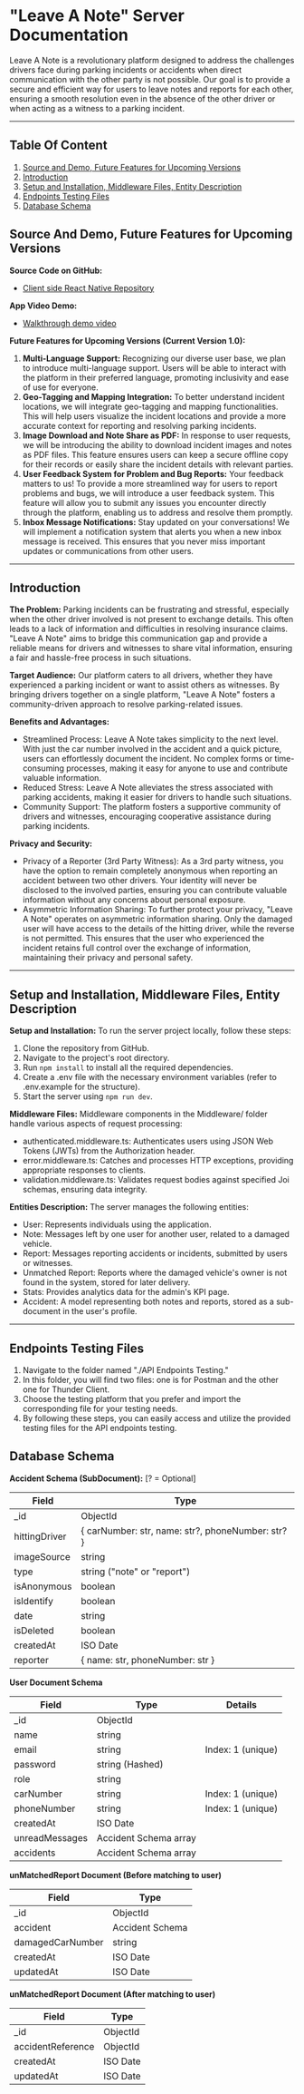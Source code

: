 # "Leave A Note" Server Documentation
Leave A Note is a revolutionary platform designed to address the challenges drivers face during parking incidents or accidents when direct communication with the other party is not possible. Our goal is to provide a secure and efficient way for users to leave notes and reports for each other, ensuring a smooth resolution even in the absence of the other driver or when acting as a witness to a parking incident.

---

## Table Of Content
1. [Source and Demo, Future Features for Upcoming Versions](#source-and-demo-future-features-for-upcoming-versions)
2. [Introduction](#introduction)
3. [Setup and Installation, Middleware Files, Entity Description](#setup-and-installation-middleware-files-entity-description)
4. [Endpoints Testing Files](#endpoints-testing-files)
6. [Database Schema](#database-schema)


## Source And Demo, Future Features for Upcoming Versions

**Source Code on GitHub:**
- [Client side React Native Repository](https://github.com/korenkaplan/Leave-A-Note)
  
**App Video Demo:**
- [Walkthrough demo video](https://www.youtube.com/watch?v=FAv9v3SBU9I)

**Future Features for Upcoming Versions (Current Version 1.0):**
1. **Multi-Language Support:** Recognizing our diverse user base, we plan to introduce multi-language support. Users will be able to interact with the platform in their preferred language, promoting inclusivity and ease of use for everyone.
2. **Geo-Tagging and Mapping Integration:** To better understand incident locations, we will integrate geo-tagging and mapping functionalities. This will help users visualize the incident locations and provide a more accurate context for reporting and resolving parking incidents.
3. **Image Download and Note Share as PDF:** In response to user requests, we will be introducing the ability to download incident images and notes as PDF files. This feature ensures users can keep a secure offline copy for their records or easily share the incident details with relevant parties.
4. **User Feedback System for Problem and Bug Reports:** Your feedback matters to us! To provide a more streamlined way for users to report problems and bugs, we will introduce a user feedback system. This feature will allow you to submit any issues you encounter directly through the platform, enabling us to address and resolve them promptly.
5. **Inbox Message Notifications:** Stay updated on your conversations! We will implement a notification system that alerts you when a new inbox message is received. This ensures that you never miss important updates or communications from other users.

---

## Introduction



**The Problem:**
Parking incidents can be frustrating and stressful, especially when the other driver involved is not present to exchange details. This often leads to a lack of information and difficulties in resolving insurance claims. "Leave A Note" aims to bridge this communication gap and provide a reliable means for drivers and witnesses to share vital information, ensuring a fair and hassle-free process in such situations.

**Target Audience:**
Our platform caters to all drivers, whether they have experienced a parking incident or want to assist others as witnesses. By bringing drivers together on a single platform, "Leave A Note" fosters a community-driven approach to resolve parking-related issues.

**Benefits and Advantages:**
- Streamlined Process: Leave A Note takes simplicity to the next level. With just the car number involved in the accident and a quick picture, users can effortlessly document the incident. No complex forms or time-consuming processes, making it easy for anyone to use and contribute valuable information.
- Reduced Stress: Leave A Note alleviates the stress associated with parking accidents, making it easier for drivers to handle such situations.
- Community Support: The platform fosters a supportive community of drivers and witnesses, encouraging cooperative assistance during parking incidents.

**Privacy and Security:**
- Privacy of a Reporter (3rd Party Witness): As a 3rd party witness, you have the option to remain completely anonymous when reporting an accident between two other drivers. Your identity will never be disclosed to the involved parties, ensuring you can contribute valuable information without any concerns about personal exposure.
- Asymmetric Information Sharing: To further protect your privacy, "Leave A Note" operates on asymmetric information sharing. Only the damaged user will have access to the details of the hitting driver, while the reverse is not permitted. This ensures that the user who experienced the incident retains full control over the exchange of information, maintaining their privacy and personal safety.
---

## Setup and Installation, Middleware Files, Entity Description

**Setup and Installation:**
To run the server project locally, follow these steps:
1. Clone the repository from GitHub.
2. Navigate to the project's root directory.
3. Run `npm install` to install all the required dependencies.
4. Create a .env file with the necessary environment variables (refer to .env.example for the structure).
5. Start the server using `npm run dev`.

**Middleware Files:**
Middleware components in the Middleware/ folder handle various aspects of request processing:
- authenticated.middleware.ts: Authenticates users using JSON Web Tokens (JWTs) from the Authorization header.
- error.middleware.ts: Catches and processes HTTP exceptions, providing appropriate responses to clients.
- validation.middleware.ts: Validates request bodies against specified Joi schemas, ensuring data integrity.

**Entities Description:**
The server manages the following entities:
- User: Represents individuals using the application.
- Note: Messages left by one user for another user, related to a damaged vehicle.
- Report: Messages reporting accidents or incidents, submitted by users or witnesses.
- Unmatched Report: Reports where the damaged vehicle's owner is not found in the system, stored for later delivery.
- Stats: Provides analytics data for the admin's KPI page.
- Accident: A model representing both notes and reports, stored as a sub-document in the user's profile.

---
## Endpoints Testing Files
1.	Navigate to the folder named "./API Endpoints Testing."
2.	In this folder, you will find two files: one is for Postman and the other one for Thunder Client.
3.	Choose the testing platform that you prefer and import the corresponding file for your testing needs.
4.	By following these steps, you can easily access and utilize the provided testing files for the API endpoints testing.

## Database Schema

**Accident Schema (SubDocument):** [? = Optional]

| Field                                           | Type    |
|-------------------------------------------------|---------|
| _id                                             | ObjectId|
| hittingDriver                                   | { carNumber: str, name: str?, phoneNumber: str? } |
| imageSource                                     | string  |
| type                                            | string ("note" or "report") |
| isAnonymous                                     | boolean |
| isIdentify                                      | boolean |
| date                                            | string  |
| isDeleted                                       | boolean |
| createdAt                                       | ISO Date|
| reporter                                        | { name: str, phoneNumber: str } |

**User Document Schema**

| Field                                         | Type      | Details                 |
|-----------------------------------------------|-----------|-------------------------|
| _id                                           | ObjectId  |                         |
| name                                          | string    |                         |
| email                                         | string    | Index: 1 (unique)       |
| password                                      | string (Hashed) |                    |
| role                                          | string    |                         |
| carNumber                                     | string    | Index: 1 (unique)       |
| phoneNumber                                   | string    | Index: 1 (unique)       |
| createdAt                                     | ISO Date  |                         |
| unreadMessages                                | Accident Schema array |     |
| accidents                                     | Accident Schema array |     |

**unMatchedReport Document (Before matching to user)**

| Field                                             | Type  |
|---------------------------------------------------|-------|
| _id                                               | ObjectId |
| accident                                          | Accident Schema |
| damagedCarNumber                                  | string |
| createdAt                                         | ISO Date|
| updatedAt                                         | ISO Date|

**unMatchedReport Document (After matching to user)**

| Field                                             | Type  |
|---------------------------------------------------|-------|
| _id                                               | ObjectId |
| accidentReference                                 | ObjectId |
| createdAt                                         | ISO Date|
| updatedAt                                         | ISO Date|


